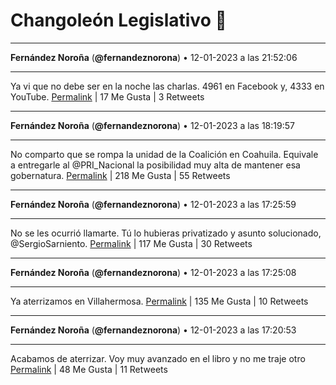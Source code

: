# Changoleón Legislativo 🙈
*****
**Fernández Noroña** (**@fernandeznorona**) • 12-01-2023 a las 21:52:06
*****
Ya vi que no debe ser en la noche las charlas. 4961 en Facebook y, 4333 en YouTube.
[Permalink](https://twitter.com/fernandeznorona/status/1613775876432461826) | 17 Me Gusta | 3 Retweets
*****
**Fernández Noroña** (**@fernandeznorona**) • 12-01-2023 a las 18:19:57
*****
No comparto que se rompa la unidad de la Coalición en Coahuila. Equivale a entregarle al @PRI_Nacional la posibilidad muy alta de mantener esa gobernatura.
[Permalink](https://twitter.com/fernandeznorona/status/1613722487979638784) | 218 Me Gusta | 55 Retweets
*****
**Fernández Noroña** (**@fernandeznorona**) • 12-01-2023 a las 17:25:59
*****
No se les ocurrió llamarte. Tú lo hubieras privatizado y asunto solucionado, @SergioSarniento.
[Permalink](https://twitter.com/fernandeznorona/status/1613708908614254598) | 117 Me Gusta | 30 Retweets
*****
**Fernández Noroña** (**@fernandeznorona**) • 12-01-2023 a las 17:25:08
*****
Ya aterrizamos en Villahermosa.
[Permalink](https://twitter.com/fernandeznorona/status/1613708693870374919) | 135 Me Gusta | 10 Retweets
*****
**Fernández Noroña** (**@fernandeznorona**) • 12-01-2023 a las 17:20:53
*****
Acabamos de aterrizar. Voy muy avanzado en el libro y no me traje otro
[Permalink](https://twitter.com/fernandeznorona/status/1613707624763064325) | 48 Me Gusta | 11 Retweets